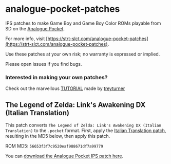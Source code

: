 # analogue-pocket-patches

IPS patches to make Game Boy and Game Boy Color ROMs playable from SD on the [Analogue Pocket](https://www.analogue.co/pocket).

For more info, visit [https://strt-slct.com/analogue-pocket-patches](https://strt-slct.com/analogue-pocket-patches).

Use these patches at your own risk; no warranty is expressed or implied.

Please open issues if you find bugs.

### Interested in making your own patches? 
Check out the marvellous [TUTORIAL](https://github.com/treyturner/analogue-pocket-patches/blob/main/TUTORIAL.md) made by [treyturner](https://github.com/treyturner)

## The Legend of Zelda: Link's Awakening DX (Italian Translation)

This patch converts `The Legend of Zelda: Link's Awakening DX (Italian Translation)` to the `.pocket` format. First, apply the [Italian Translation patch](https://www.romhacking.net/translations/6611/), resulting in the MD5 below, then apply this patch.

ROM MD5: `56653f3f7c9520eaf988671df7a99779`

You can [download the Analogue Pocket IPS patch here](https://github.com/megane72GH/analogue-pocket-patches/blob/main/Legend%20of%20Zelda%2C%20The%20-%20Link's%20Awakening%20DX%20(USA%2C%20Europe)(Rev%202)(SGB%20Enhanced)(GB%20Compatible)%5BITA-Pocket%20Conversion%20v1.0%5D.ips).
